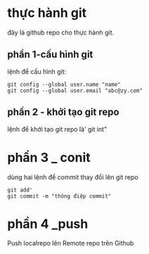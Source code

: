 # thực hành git
đây là github repo cho thực hành git.

## phần 1-cấu hình git

lệnh để cấu hình git:

```
git config --global user.name "name"
git config --global user.email "abc@zy.com"
```

## phần 2 - khởi tạo git repo
lệnh để khởi tạo git repo là' git int"

# phần 3 _ conit
dùng hai lệnh để commit thay đổi lên git repo
```
git add'
git commit -m "thông điệp commit"
```
# phần 4 _push

Push localrepo lên Remote repo trên Github
